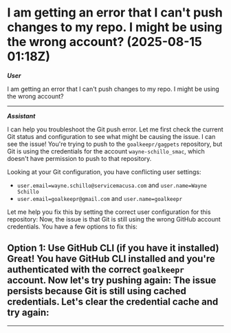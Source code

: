 <!-- Generated by SpecStory -->

# I am getting an error that I can't push changes to my repo. I might be using the wrong account? (2025-08-15 01:18Z)

_**User**_

I am getting an error that I can't push changes to my repo. I might be using the wrong account?

---

_**Assistant**_

I can help you troubleshoot the Git push error. Let me first check the current Git status and configuration to see what might be causing the issue. I can see the issue! You're trying to push to the `goalkeepr/gagpets` repository, but Git is using the credentials for the account `wayne-schillo_smac`, which doesn't have permission to push to that repository.

Looking at your Git configuration, you have conflicting user settings:
- `user.email=wayne.schillo@servicemacusa.com` and `user.name=Wayne Schillo`
- `user.email=goalkeepr@gmail.com` and `user.name=goalkeepr`

Let me help you fix this by setting the correct user configuration for this repository: Now, the issue is that Git is still using the wrong GitHub account credentials. You have a few options to fix this:

## Option 1: Use GitHub CLI (if you have it installed) Great! You have GitHub CLI installed and you're authenticated with the correct `goalkeepr` account. Now let's try pushing again: The issue persists because Git is still using cached credentials. Let's clear the credential cache and try again: 

---

